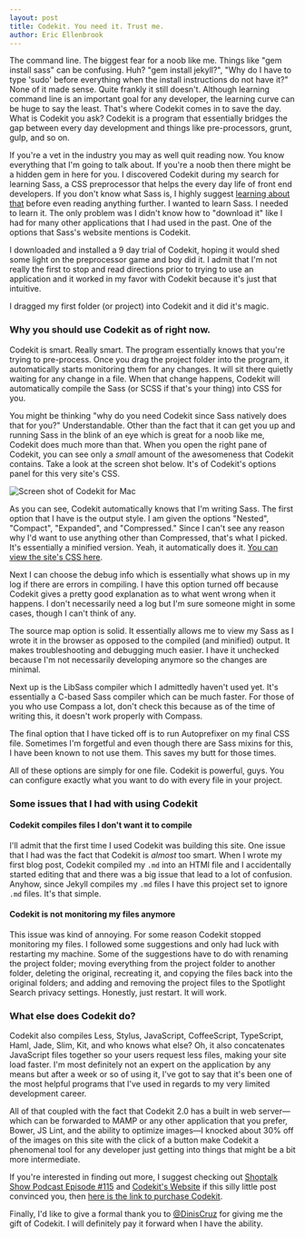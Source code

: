 ```yaml
---
layout: post
title: Codekit. You need it. Trust me.
author: Eric Ellenbrook
---
```

The command line. The biggest fear for a noob like me. Things like "gem install sass" can be confusing. Huh? "gem install jekyll?", "Why do I have to type 'sudo' before everything when the install instructions do not have it?" None of it made sense. Quite frankly it still doesn't. Although learning command line is an important goal for any developer, the learning curve can be huge to say the least. That's where Codekit comes in to save the day. What is Codekit you ask? Codekit is a program that essentially bridges the gap between every day development and things like pre-processors, grunt, gulp, and so on. 

If you're a vet in the industry you may as well quit reading now. You know everything that I'm going to talk about. If you're a noob then there might be a hidden gem in here for you. I discovered Codekit during my search for learning Sass, a CSS preprocessor that helps the every day life of front end developers. If you don't know what Sass is, I highly suggest [learning about that](https://sass-lang.com) before even reading anything further. I wanted to learn Sass. I needed to learn it. The only problem was I didn't know how to "download it" like I had for many other applications that I had used in the past. One of the options that Sass's website mentions is Codekit.

<!--more-->

I downloaded and installed a 9 day trial of Codekit, hoping it would shed some light on the preprocessor game and boy did it. I admit that I'm not really the first to stop and read directions prior to trying to use an application and it worked in my favor with Codekit because it's just that intuitive. 

I dragged my first folder (or project) into Codekit and it did it's magic. 

### Why you should use Codekit as of right now.

Codekit is smart. Really smart. The program essentially knows that you're trying to pre-process. Once you drag the project folder into the program, it automatically starts monitoring them for any changes. It will sit there quietly waiting for any change in a file. When that change happens, Codekit will automatically compile the Sass (or SCSS if that's your thing) into CSS for you.  

You might be thinking "why do you need Codekit since Sass natively does that for you?" Understandable. Other than the fact that it can get you up and running Sass in the blink of an eye which is great for a noob like me, Codekit does much more than that. When you open the right pane of Codekit, you can see only a *small* amount of the awesomeness that Codekit contains. Take a look at the screen shot below. It's of Codekit's options panel for this very site's CSS.

![Screen shot of Codekit for Mac](http://i.imgur.com/cX9xlyW.png)

As you can see, Codekit automatically knows that I'm writing Sass. The first option that I have is the output style. I am given the options "Nested", "Compact", "Expanded", and "Compressed." Since I can't see any reason why I'd want to use anything other than Compressed, that's what I picked. It's essentially a minified version. Yeah, it automatically does it. [You can view the site's CSS here](http://ellenbrook.github.io/assets/css/main.css).

Next I can choose the debug info which is essentially what shows up in my log if there are errors in compiling. I have this option turned off because Codekit gives a pretty good explanation as to what went wrong when it happens. I don't necessarily need a log but I'm sure someone might in some cases, though I can't think of any.

The source map option is solid. It essentially allows me to view my Sass as I wrote it in the browser as opposed to the compiled (and minified) output. It makes troubleshooting and debugging much easier. I have it unchecked because I'm not necessarily developing anymore so the changes are minimal.

Next up is the LibSass compiler which I admittedly haven't used yet. It's essentially a C-based Sass compiler which can be much faster. For those of you who use Compass a lot, don't check this because as of the time of writing this, it doesn't work properly with Compass. 

The final option that I have ticked off is to run Autoprefixer on my final CSS file. Sometimes I'm forgetful and even though there are Sass mixins for this, I have been known to not use them. This saves my butt for those times.

All of these options are simply for one file. Codekit is powerful, guys. You can configure exactly what you want to do with every file in your project.

### Some issues that I had with using Codekit

#### Codekit compiles files I don't want it to compile
I'll admit that the first time I used Codekit was building this site. One issue that I had was the fact that Codekit is *almost* too smart. When I wrote my first blog post, Codekit compiled my `.md` into an HTMl file and I accidentally started editing that and there was a big issue that lead to a lot of confusion. Anyhow, since Jekyll compiles my `.md` files I have this project set to ignore `.md` files. It's that simple. 

#### Codekit is not monitoring my files anymore
This issue was kind of annoying. For some reason Codekit stopped monitoring my files. I followed some suggestions and only had luck with restarting my machine. Some of the suggestions have to do with renaming the project folder; moving everything from the project folder to another folder, deleting the original, recreating it, and copying the files back into the original folders; and adding and removing the project files to the Spotlight Search privacy settings. Honestly, just restart. It will work.

### What else does Codekit do?

Codekit also compiles Less, Stylus, JavaScript, CoffeeScript, TypeScript, Haml, Jade, Slim, Kit, and who knows what else? Oh, it also concatenates JavaScript files together so your users request less files, making your site load faster. I'm most definitely not an expert on the application by any means but after a week or so of using it, I've got to say that it's been one of the most helpful programs that I've used in regards to my very limited development career.

All of that coupled with the fact that Codekit 2.0 has a built in web server&mdash;which can be forwarded to MAMP or any other application that you prefer, Bower, JS Lint, and the ability to optimize images&mdash;I knocked about 30% off of the images on this site with the click of a button make Codekit a phenomenal tool for any developer just getting into things that might be a bit more intermediate.

If you're interested in finding out more, I suggest checking out [Shoptalk Show Podcast Episode #115](http://shoptalkshow.com/episodes/115-bryan-jones-guy-meyer/) and [Codekit's Website](https://incident57.com/codekit/) if this silly little post convinced you, then [here is the link to purchase Codekit](https://incident57.com/codekit/purchase.php). 

Finally, I'd like to give a formal thank you to [@DinisCruz](https://twitter.com/DinisCruz) for giving me the gift of Codekit. I will definitely pay it forward when I have the ability.